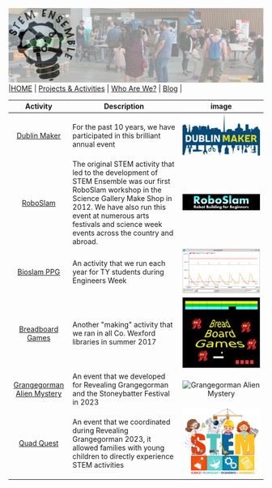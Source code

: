 ![STEM Ensemble Banner](/profile/stemensemblebanner.svg) <br>
|[HOME](/profile/README.md) | [Projects & Activities](/profile/ACTIVITIES.md) | [Who Are We?](/profile/WHOAREWE.md) |  [Blog](/profile/BLOG.md) | <br>

|Activity          | Description                                    | image                   |    
|:----------------:|------------------------------------------------|:-----------------------:|
|[Dublin Maker](http://www.dublinmaker.ie)|For the past 10 years, we have participated in this brilliant annual event|![Dublin Maker](/profile/dublinmaker.png)|
|[RoboSlam](https://roboslam.wordpress.com)|The original STEM activity that led to the development of STEM Ensemble was our first RoboSlam workshop in the Science Gallery Make Shop in 2012. We have also run this event at numerous arts festivals and science week events across the country and abroad. |![Roboslam](/profile/roboslam.png)|
|[Bioslam PPG](https://roboslam.wordpress.com/bioslam-ppg/)|An activity that we run each year for TY students during Engineers Week|![Bioslam PPG](/profile/bioslam.jpg)|
|[Breadboard Games](https://ioprog.com/bbg/)|Another "making" activity that we ran in all Co. Wexford libraries in summer 2017|![Breadboard Games](/profile/bbg.jpg)|
|[Grangegorman Alien Mystery](https://www.youtube.com/watch?v=Xjp_6gJGkB8)| An event that we developed for Revealing Grangegorman and the Stoneybatter Festival in 2023|![Grangegorman Alien Mystery](/profile/ggalien.png)|
|[Quad Quest](https://www.tudublin.ie/explore/faculties-and-schools/engineering-built-environment/electrical-and-electronic-engineering/news-events-awards/news/revealing-grangegorman-family-day---alien-mystery.html)| An event that we coordinated during Revealing Grangegorman 2023, it allowed families with young children to directly experience STEM activities|![Quad Quest](/profile/quadquest.png)|


